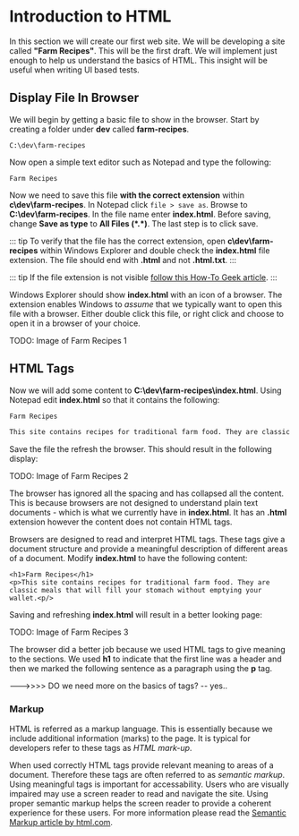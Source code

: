 # Introduction to HTML

In this section we will create our first web site. We will be developing a site called __"Farm Recipes"__. This will be the first draft. We will implement just enough to help us understand the basics of HTML. This insight will be useful when writing UI based tests.

## Display File In Browser

We will begin by getting a basic file to show in the browser. Start by creating a folder under __dev__ called __farm-recipes__.

```shell
C:\dev\farm-recipes
```

Now open a simple text editor such as Notepad and type the following:

```
Farm Recipes
```

Now we need to save this file __with the correct extension__ within __c\dev\farm-recipes__. In Notepad click `file > save as`. Browse to __C:\dev\farm-recipes__. In the file name enter __index.html__. Before saving, change __Save as type__ to __All Files (\*.\*)__. The last step is to click save.

::: tip
To verify that the file has the correct extension, open __c\dev\farm-recipes__ within Windows Explorer and double check the __index.html__ file extension. The file should end with __.html__ and not __.html.txt__.
:::

::: tip
If the file extension is not visible [follow this How-To Geek article](https://www.howtogeek.com/205086/beginner-how-to-make-windows-show-file-extensions/).
:::

Windows Explorer should show __index.html__ with an icon of a browser. The extension enables Windows to _assume_ that we typically want to open this file with a browser. Either double click this file, or right click and choose to open it in a browser of your choice.

TODO: Image of Farm Recipes 1

## HTML Tags

Now we will add some content to __C:\dev\farm-recipes\index.html__. Using Notepad edit __index.html__ so that it contains the following:

```html
Farm Recipes

This site contains recipes for traditional farm food. They are classic meals that will fill your stomach without emptying your wallet.
```

Save the file the refresh the browser. This should result in the following display:

TODO: Image of Farm Recipes 2

The browser has ignored all the spacing and has collapsed all the content. This is because browsers are not designed to understand plain text documents - which is what we currently have in __index.html__. It has an __.html__ extension however the content does not contain HTML tags.

Browsers are designed to read and interpret HTML tags. These tags give a document structure and provide a meaningful description of different areas of a document. Modify  __index.html__ to have the following content:

```
<h1>Farm Recipes</h1>
<p>This site contains recipes for traditional farm food. They are classic meals that will fill your stomach without emptying your wallet.<p/>
```

Saving and refreshing __index.html__ will result in a better looking page:

TODO: Image of Farm Recipes 3

The browser did a better job because we used HTML tags to give meaning to the sections. We used __h1__ to indicate that the first line was a header and then we marked the following sentence as a paragraph using the __p__ tag.

--->>>> DO we need more on the basics of tags? -- yes..

### Markup

HTML is referred as a markup language. This is essentially because we include additional information (marks) to the page. It is typical for developers refer to these tags as _HTML mark-up_.

When used correctly HTML tags provide relevant meaning to areas of a document. Therefore these tags are often referred to as _semantic markup_. Using meaningful tags is important for accessability. Users who are visually impaired may use a screen reader to read and navigate the site. Using proper semantic markup helps the screen reader to provide a coherent experience for these users. For more information please read the [Semantic Markup article by html.com](https://html.com/semantic-markup/).

